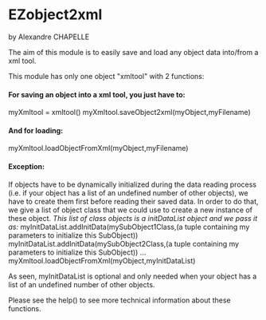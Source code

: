 # EZobject2xml
by Alexandre CHAPELLE

The aim of this module is to easily save and load any object data into/from a xml tool.

This module has only one object "xmltool" with 2 functions:

#### For saving an object into a xml tool, you just have to:
myXmltool = xmltool()
myXmltool.saveObject2xml(myObject,myFilename)

#### And for loading:
myXmltool.loadObjectFromXml(myObject,myFilename)

#### Exception:
If objects have to be dynamically initialized during the data reading process
(i.e. if your object has a list of an undefined number of other objects), 
we have to create them first before reading their saved data.
In order to do that, we give a list of object class that we could use to create a new instance of these object.
_This list of class objects is a initDataList object and we pass it as:_
myInitDataList.addInitData(mySubObject1Class,(a tuple containing my parameters to initialize this SubObject))
myInitDataList.addInitData(mySubObject2Class,(a tuple containing my parameters to initialize this SubObject))
...
myXmltool.loadObjectFromXml(myObject,myInitDataList)

As seen, myInitDataList is optional and only needed when your object has a list of an undefined number of other objects.

Please see the help() to see more technical information about these functions.
